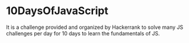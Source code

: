 # 10DaysOfJavaScript
It is a challenge provided and organized by Hackerrank to solve many JS challenges per day for 10 days to learn the fundamentals of JS.
